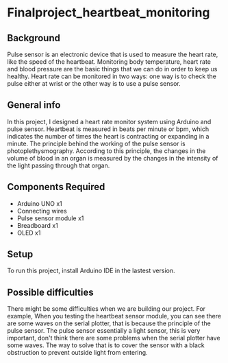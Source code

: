 # Finalproject_heartbeat_monitoring

## Background
Pulse sensor is an electronic device that is used to measure the heart rate, like the speed of the heartbeat. Monitoring body temperature, heart rate and blood pressure are the basic things that we can do in order to keep us healthy. Heart rate can be monitored in two ways: one way is to check the pulse either at wrist or the other way is to use a pulse sensor.

## General info
In this project, I designed a heart rate monitor system using Arduino and pulse sensor. Heartbeat is measured in beats per minute or bpm, which indicates the number of times the heart is contracting or expanding in a minute. The principle behind the working of the pulse sensor is photoplethysmography. According to this principle, the changes in the volume of blood in an organ is measured by the changes in the intensity of the light passing through that organ. 
	
## Components Required
* Arduino UNO x1
* Connecting wires
* Pulse sensor module x1
* Breadboard x1
* OLED x1

## Setup
To run this project, install Arduino IDE in the lastest version.

## Possible difficulties
There might be some difficulties when we are building our project. For example, When you testing the heartbeat sensor module, you can see there are some waves on the serial plotter, that is because the principle of the pulse sensor. The pulse sensor essentially a light sensor, this is very important, don't think there are some problems when the serial plotter have some waves. The way to solve that is to cover the sensor with a black obstruction to prevent outside light from entering. 
